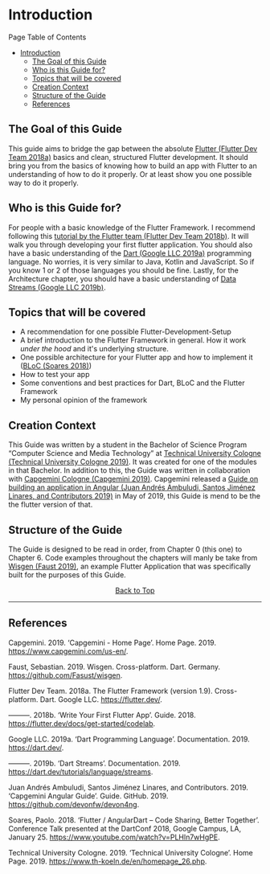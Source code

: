 # Introduction

Page Table of Contents
- [Introduction](#introduction)
  - [The Goal of this Guide](#the-goal-of-this-guide)
  - [Who is this Guide for?](#who-is-this-guide-for)
  - [Topics that will be covered](#topics-that-will-be-covered)
  - [Creation Context](#creation-context)
  - [Structure of the Guide](#structure-of-the-guide)
  - [References](#references)


## The Goal of this Guide
This guide aims to bridge the gap between the absolute [Flutter (Flutter Dev Team 2018a)](https://flutter.dev/) basics and clean, structured Flutter development. It should bring you from the basics of knowing how to build an app with Flutter to an understanding of how to do it properly. Or at least show you one possible way to do it properly.

## Who is this Guide for?
For people with a basic knowledge of the Flutter Framework. I recommend following this [tutorial by the Flutter team (Flutter Dev Team 2018b)](https://flutter.dev/docs/get-started/codelab). It will walk you through developing your first flutter application. You should also have a basic understanding of the [Dart (Google LLC 2019a)](https://dart.dev/) programming language. No worries, it is very similar to Java, Kotlin and JavaScript. So if you know 1 or 2 of those languages you should be fine. Lastly, for the Architecture chapter, you should have a basic understanding of  [Data Streams (Google LLC 2019b)](https://dart.dev/tutorials/language/streams).

## Topics that will be covered 
- A recommendation for one possible Flutter-Development-Setup
- A brief introduction to the Flutter Framework in general. How it work _under the hood_ and it's underlying structure.
- One possible architecture for your Flutter app and how to implement it ([BLoC (Soares 2018)](https://www.youtube.com/watch?v=PLHln7wHgPE))
- How to test your app
- Some conventions and best practices for Dart, BLoC and the Flutter Framework
- My personal opinion of the framework

## Creation Context
This Guide was written by a student in the Bachelor of Science Program “Computer Science and Media Technology” at [Technical University Cologne (Technical University Cologne 2019)](https://www.th-koeln.de/en/homepage_26.php). It was created for one of the modules in that Bachelor. In addition to this, the Guide was written in collaboration with [Capgemini Cologne (Capgemini 2019)](https://www.capgemini.com/us-en/). Capgemini released a [Guide on building an application in Angular (Juan Andrés Ambuludi, Santos Jiménez Linares, and Contributors 2019)](https://github.com/devonfw/devon4ng) in May of 2019, this Guide is mend to be the the flutter version of that.

## Structure of the Guide
The Guide is designed to be read in order, from Chapter 0 (this one) to Chapter 6. Code examples throughout the chapters will manly be take from [Wisgen (Faust 2019)](https://github.com/Fasust/wisgen), an example Flutter Application that was specifically built for the purposes of this Guide.

<p align="center"><a href="#">Back to Top</a></center></p>

---
## References
Capgemini. 2019. ‘Capgemini - Home Page’. Home Page. 2019. https://www.capgemini.com/us-en/.

Faust, Sebastian. 2019. Wisgen. Cross-platform. Dart. Germany. https://github.com/Fasust/wisgen.

Flutter Dev Team. 2018a. The Flutter Framework (version 1.9). Cross-platform. Dart. Google LLC. https://flutter.dev/.

———. 2018b. ‘Write Your First Flutter App’. Guide. 2018. https://flutter.dev/docs/get-started/codelab.

Google LLC. 2019a. ‘Dart Programming Language’. Documentation. 2019. https://dart.dev/.

———. 2019b. ‘Dart Streams’. Documentation. 2019. https://dart.dev/tutorials/language/streams.

Juan Andrés Ambuludi, Santos Jiménez Linares, and Contributors. 2019. ‘Capgemini Angular Guide’. Guide. GitHub. 2019. https://github.com/devonfw/devon4ng.

Soares, Paolo. 2018. ‘Flutter / AngularDart – Code Sharing, Better Together’. Conference Talk presented at the DartConf 2018, Google Campus, LA, January 25. https://www.youtube.com/watch?v=PLHln7wHgPE.

Technical University Cologne. 2019. ‘Technical University Cologne’. Home Page. 2019. https://www.th-koeln.de/en/homepage_26.php.
